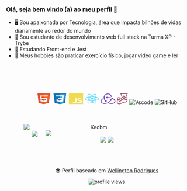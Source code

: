 ### Olá, seja bem vindo (a) ao meu perfil 👋

<ul>
  <li>🖥 Sou apaixonada por Tecnologia, área que impacta bilhões de vidas diariamente ao redor do mundo</li>
  <li>🔭 Sou estudante de desenvolvimento web full stack na Turma XP - Trybe</li>
  <li>🌱 Estudando Front-end e Jest</li>
  <li>🤔 Meus hobbies são praticar exercício físico, jogar video game e ler</li>
<ul>
<br><br><br>
  <div align="center" style="margin-top: 30px" style="display: inline_block">
  <img title="HTML5" alt="HTML" height="30" width="40" src="https://raw.githubusercontent.com/devicons/devicon/master/icons/html5/html5-original.svg">
  <img title="CSS3" alt="CSS" height="30" width="40" src="https://raw.githubusercontent.com/devicons/devicon/master/icons/css3/css3-original.svg">
  <img title="JavaScript" alt="JavaScript" height="30" width="40" src="https://raw.githubusercontent.com/devicons/devicon/master/icons/javascript/javascript-plain.svg">
  <img title="React" alt="React" height="30" width="40" src="https://raw.githubusercontent.com/devicons/devicon/master/icons/react/react-original.svg">
  <img title="Redux" alt="redux" height="30" width="40" src="https://raw.githubusercontent.com/devicons/devicon/master/icons/redux/redux-original.svg">
  <img title="Jest" alt="Jest" height="30" width="30" src="https://raw.githubusercontent.com/devicons/devicon/master/icons/jest/jest-plain.svg">
  <img title="Vscode" alt="Vscode" height="30" width="40" src="https://cdn.jsdelivr.net/gh/devicons/devicon/icons/vscode/vscode-original.svg" />
  <img title="GitHub" alt="GitHub" height="30" width="40" src="https://cdn.jsdelivr.net/gh/devicons/devicon/icons/github/github-original.svg" />
</div>
<br><br><br>
  <div align="center">
    <a href="https://github.com/Kecbm" title="Kecbm profile">
      <img align="left" width=396 src="https://github-readme-streak-stats.herokuapp.com/?user=Kecbm&theme=react&border=61dafb&hide_border=true" alt="Kecbm" />
    </a>
    <a href="https://github.com/Kecbm" title="Kecbm profile">
      <img align="right" width=396 src="https://github-readme-stats.vercel.app/api?username=Kecbm&show_icons=true&theme=react&border_color=61dafb&hide_border=true" />
    </a>
  </div>
  <div align="center">
    <a href="https://github.com/Kecbm" title="Kecbm profile">
      <img width=396 align="center" src="https://github-readme-stats.vercel.app/api/top-langs/?username=Kecbm&hide=c%23,powershell,Mathematica,Ruby,Objective-C,Objective-C%2b%2b,Cuda&title_color=61dafb&text_color=ffffff&icon_color=61dafb&bg_color=20232a&langs_count=8&layout=compact&border_color=61dafb&hide_border=true" />
    </a>
  </div>
  <div align="center">
  <a href="https://www.linkedin.com/in/kecbm/" target="_blank"><img src="https://img.shields.io/badge/-LinkedIn-%230077B5?style=for-the-badge&logo=linkedin&logoColor=white" target="_blank"></a> 
  <a href="https://www.instagram.com/kecbm/" target="_blank"><img src="https://img.shields.io/badge/-Instagram-%23E4405F?style=for-the-badge&logo=instagram&logoColor=white" target="_blank"></a>
</div>
<br><br><br>
<div align="center">
  <p>
    😎 Perfil baseado em <a href="https://github.com/SrTonn">Wellington Rodrigues</a>
  </p>
  <img src="https://komarev.com/ghpvc/?username=Kecbm" alt="profile views" />
</div>
<br><br><br>

